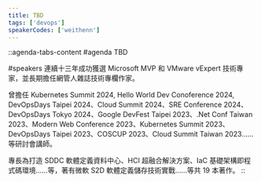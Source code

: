 ```yaml
---
title: TBD
tags: ['devops']
speakerCodes: ['weithenn']
---
```


::agenda-tabs-content
#agenda
TBD

#speakers
連續十三年成功獲選 Microsoft MVP 和 VMware vExpert 技術專家，並長期擔任網管人雜誌技術專欄作家。

曾擔任 Kubernetes Summit 2024, Hello World Dev Conoference 2024, DevOpsDays Taipei 2024、Cloud Summit 2024、SRE Conference 2024、DevOpsDays Tokyo 2024、Google DevFest Taipei 2023、.Net Conf Taiwan 2023、Modern Web Conference 2023、Kubernetes Summit 2023、DevOpsDays Taipei 2023、COSCUP 2023、Cloud Summit Taiwan 2023……等研討會講師。

專長為打造 SDDC 軟體定義資料中心、HCI 超融合解決方案、IaC 基礎架構即程式碼環境……等，著有微軟 S2D 軟體定義儲存技術實戰……等共 19 本著作。
::
